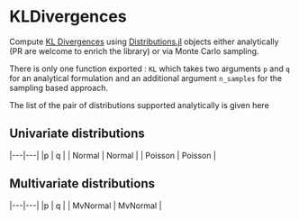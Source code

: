 # KLDivergences

Compute [KL Divergences](https://en.wikipedia.org/wiki/Kullback%E2%80%93Leibler_divergence) using [Distributions.jl](https://github.com/JuliaStats/Distributions.jl) objects either analytically (PR are welcome to enrich the library) or via Monte Carlo sampling.

There is only one function exported : `KL` which takes two arguments `p` and `q` for an analytical formulation and an additional argument `n_samples` for the sampling based approach.

The list of the pair of distributions supported analytically is given here 

## Univariate distributions
|---|---|
|p | q |
| Normal | Normal |
| Poisson | Poisson |

## Multivariate distributions
|---|---|
|p | q |
| MvNormal | MvNormal |
